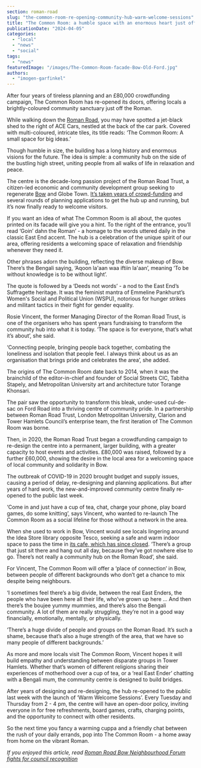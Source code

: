 ```yaml
---
section: roman-road
slug: "the-common-room-re-opening-community-hub-warm-welcome-sessions"
title: "The Common Room: a humble space with an enormous heart just off the Roman"
publicationDate: "2024-04-05"
categories: 
  - "local"
  - "news"
  - "social"
tags: 
  - "news"
featuredImage: "/images/The-Common-Room-facade-Bow-Old-Ford.jpg"
authors: 
  - "imogen-garfinkel"
---
```


After four years of tireless planning and an £80,000 crowdfunding campaign, The Common Room has re-opened its doors, offering locals a brightly-coloured community sanctuary just off the Roman.

While walking down the [Roman Road](https://romanroadlondon.com/best-tea-places-bow-globe-town/), you may have spotted a jet-black shed to the right of ACE Cars, nestled at the back of the car park. Covered with multi-coloured, intricate tiles, its title reads: ‘The Common Room: A small space for big ideas.’

Though humble in size, the building has a long history and enormous visions for the future. The idea is simple: a community hub on the side of the bustling high street, uniting people from all walks of life in relaxation and peace.

The centre is the decade-long passion project of the Roman Road Trust, a citizen-led economic and community development group seeking to regenerate [Bow](https://romanroadlondon.com/best-things-to-do-in-bow/) and Globe Town. [It’s taken years of crowd-funding](https://romanroadlondon.com/common-room-crowdfund-london-mayor-pledge/) and several rounds of planning applications to get the hub up and running, but it’s now finally ready to welcome visitors.

If you want an idea of what The Common Room is all about, the quotes printed on its facade will give you a hint. To the right of the entrance, you’ll read ‘Goin’ dahn the Roman’ - a homage to the words uttered daily in the classic East End accent. The hub is a celebration of the unique spirit of our area, offering residents a welcoming space of relaxation and friendship whenever they need it.

Other phrases adorn the building, reflecting the diverse makeup of Bow. There’s the Bengali saying, ‘Aqoon la'aan waa iftiin la'aan’, meaning ‘To be without knowledge is to be without light’.

The quote is followed by a ‘Deeds not words’ - a nod to the East End’s Suffragette heritage. It was the feminist mantra of Emmeline Pankhurst’s Women's Social and Political Union (WSPU), notorious for hunger strikes and militant tactics in their fight for gender equality.

Rosie Vincent, the former Managing Director of the Roman Road Trust, is one of the organisers who has spent years fundraising to transform the community hub into what it is today. ‘The space is for everyone, that’s what it’s about’, she said.

‘Connecting people, bringing people back together, combating the loneliness and isolation that people feel. I always think about us as an organisation that brings pride and celebrates the area’, she added.

The origins of The Common Room date back to 2014, when it was the brainchild of the editor-in-chief and founder of Social Streets CIC, Tabitha Stapely, and Metropolitan University art and architecture tutor Torange Khonsari.

The pair saw the opportunity to transform this bleak, under-used cul-de-sac on Ford Road into a thriving centre of community pride. In a partnership between Roman Road Trust, London Metropolitan University, Clarion and Tower Hamlets Council’s enterprise team, the first iteration of The Common Room was borne.

Then, in 2020, the Roman Road Trust began a crowdfunding campaign to re-design the centre into a permanent, larger building, with a greater capacity to host events and activities. £80,000 was raised, followed by a further £60,000, showing the desire in the local area for a welcoming space of local community and solidarity in Bow.

The outbreak of COVID-19 in 2020 brought budget and supply issues, causing a period of delay, re-designing and planning applications. But after years of hard work, the new-and-improved community centre finally re-opened to the public last week.

‘Come in and just have a cup of tea, chat, charge your phone, play board games, do some knitting’, says Vincent, who wanted to re-launch The Common Room as a social lifeline for those without a network in the area.

When she used to work in Bow, Vincent would see locals lingering around the Idea Store library opposite Tesco, seeking a safe and warm indoor space to pass the time in [its cafe, which has since closed](https://romanroadlondon.com/idea-store-bow-cafe-closed/). ‘There’s a group that just sit there and hang out all day, because they’ve got nowhere else to go. There’s not really a community hub on the Roman Road’, she said.

For Vincent, The Common Room will offer a ‘place of connection’ in Bow, between people of different backgrounds who don’t get a chance to mix despite being neighbours.

‘I sometimes feel there’s a big divide, between the real East Enders, the people who have been here all their life, who’ve grown up here … And then there’s the boujee yummy mummies, and there’s also the Bengali community. A lot of them are really struggling, they’re not in a good way financially, emotionally, mentally, or physically.

‘There’s a huge divide of people and groups on the Roman Road. It’s such a shame, because that’s also a huge strength of the area, that we have so many people of different backgrounds.’

As more and more locals visit The Common Room, Vincent hopes it will build empathy and understanding between disparate groups in Tower Hamlets. Whether that’s women of different religions sharing their experiences of motherhood over a cup of tea, or a ‘real East Ender’ chatting with a Bengali mum, the community centre is designed to build bridges.

After years of designing and re-designing, the hub re-opened to the public last week with the launch of ‘Warm Welcome Sessions’. Every Tuesday and Thursday from 2 - 4 pm, the centre will have an open-door policy, inviting everyone in for free refreshments, board games, crafts, charging points, and the opportunity to connect with other residents. 

So the next time you fancy a warming cuppa and a friendly chat between the rush of your daily errands, pop into The Common Room - a home away from home on the vibrant Roman.

_If you enjoyed this article, read_ [_Roman Road Bow Neighbourhood Forum fights for council recognition_](https://romanroadlondon.com/roman-road-bow-neighbourhood-plan-designation-tower-hamlets-council/)


